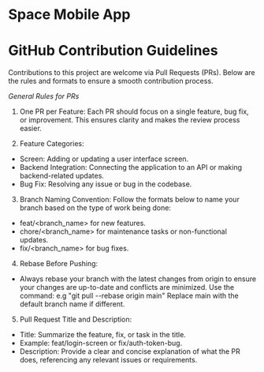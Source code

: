 # Space Mobile App

# GitHub Contribution Guidelines
Contributions to this project are welcome via Pull Requests (PRs). Below are the rules and formats to ensure a smooth contribution process.

*General Rules for PRs*
1. One PR per Feature:
Each PR should focus on a single feature, bug fix, or improvement. This ensures clarity and makes the review process easier.

2. Feature Categories:
* Screen: Adding or updating a user interface screen.
* Backend Integration: Connecting the application to an API or making backend-related updates.
* Bug Fix: Resolving any issue or bug in the codebase.
  
3. Branch Naming Convention:
Follow the formats below to name your branch based on the type of work being done:
* feat/<branch_name> for new features.
* chore/<branch_name> for maintenance tasks or non-functional updates.
* fix/<branch_name> for bug fixes.

4. Rebase Before Pushing:
- Always rebase your branch with the latest changes from origin to ensure your changes are up-to-date and conflicts are minimized. Use the command:
e.g "git pull --rebase origin main"
Replace main with the default branch name if different.

5. Pull Request Title and Description:
* Title: Summarize the feature, fix, or task in the title.
* Example: feat/login-screen or fix/auth-token-bug.
* Description: Provide a clear and concise explanation of what the PR does, referencing any relevant issues or requirements.

